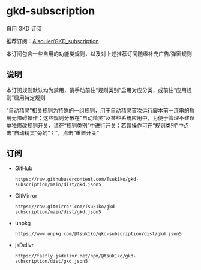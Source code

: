 # gkd-subscription

自用 GKD 订阅

推荐订阅：[AIsouler/GKD_subscription](https://github.com/AIsouler/GKD_subscription)

本订阅包含一些自用的功能类规则，以及对上述推荐订阅随缘补充广告/弹窗规则

## 说明

本订阅规则默认均为禁用，请手动前往“规则类别”启用对应分类，或前往“应用规则”启用特定规则

“自动精灵”相关规则为特殊的一组规则，用于自动精灵首次运行脚本前一连串的启用无障碍操作；这些规则分散在“自动精灵”及某些系统应用中，为便于管理不建议单独修改规则开关，请在“规则类别”中进行开关；若误操作可在“规则类别”中点击“自动精灵”旁的“⋮”，点击“重置开关”

## 订阅

- GitHub
  ```
  https://raw.githubusercontent.com/Tsuk1ko/gkd-subscription/main/dist/gkd.json5
  ```
- GitMirror
  ```
  https://raw.gitmirror.com/Tsuk1ko/gkd-subscription/main/dist/gkd.json5
  ```
- unpkg
  ```
  https://www.unpkg.com/@tsuk1ko/gkd-subscription/dist/gkd.json5
  ```
- jsDelivr
  ```
  https://fastly.jsdelivr.net/npm/@tsuk1ko/gkd-subscription/dist/gkd.json5
  ```
